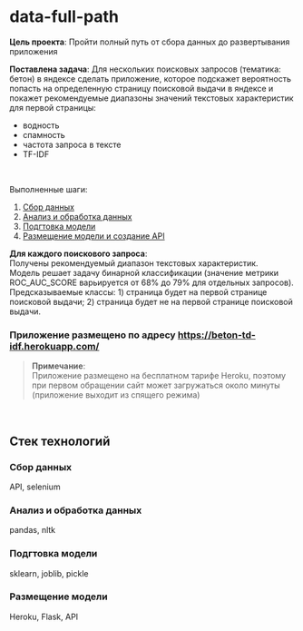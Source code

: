 # data-full-path

**Цель проекта**: Пройти полный путь от сбора данных до развертывания приложения <br>

**Поставлена задача**: Для нескольких поисковых запросов (тематика: бетон) в яндексе сделать приложение, которое подскажет вероятность попасть на определенную страницу поисковой выдачи в яндексе и покажет рекомендуемые диапазоны значений текстовых характеристик для первой страницы: 
- водность
- спамность
- частота запроса в тексте
- TF-IDF
<br>

Выполненные шаги:  

1.  <a href="/collect">Сбор данных</a>
2.  <a href="/analysis">Анализ и обработка данных</a>
3.  <a href="/prepareToDeploy">Подгтовка модели</a>
4.  <a href="/app">Размещение модели и создание API</a>

**Для каждого поискового запроса**: <br>
Получены рекомендуемый диапазон текстовых характеристик. <br>
Модель решает задачу бинарной классификации (значение метрики ROC_AUC_SCORE варьируется от 68% до 79% для отдельных запросов). Предсказываемые классы: 1) страница будет на первой странице поисковой выдачи; 2) страница будет не на первой странице поисковой выдачи.

### Приложение размещено по адресу https://beton-td-idf.herokuapp.com/
> **Примечание**:<br>
> Приложение размещено на бесплатном тарифе Heroku, поэтому при первом обращении сайт может загружаться около минуты (приложение выходит из спящего режима)

<br>

## Стек технологий

### Сбор данных
API, selenium

### Анализ и обработка данных
pandas, nltk

### Подгтовка модели
sklearn, joblib, pickle

### Размещение модели
Heroku, Flask, API


